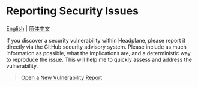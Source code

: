 # Reporting Security Issues

[English](SECURITY.md) | [简体中文](SECURITY.zh-CN.md)

If you discover a security vulnerability within Headplane, please report it
directly via the GitHub security advisory system. Please include as much
information as possible, what the implications are, and a deterministic way
to reproduce the issue. This will help me to quickly assess and address the
vulnerability.

> [Open a New Vulnerability Report](https://github.com/tale/headplane/security/advisories/new)
